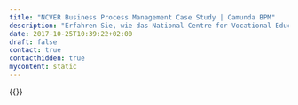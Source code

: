 ```yaml
---
title: "NCVER Business Process Management Case Study | Camunda BPM"
description: "Erfahren Sie, wie das National Centre for Vocational Education Research (NCVER) mit Camunda die BPM organisiert und die Effizienz im Unternehmen gesteigert hat. Camunda ist der Marktführer für Workflow-Automatisierung auf Java und BPMN 2.0."
date: 2017-10-25T10:39:22+02:00
draft: false
contact: true
contacthidden: true
mycontent: static
---
```

{{<case-study-single
company="National Centre for Vocational Education Research (NCVER)"
companydescription="<p>The National Centre for Vocational Education Research (NCVER) is a not-for-profit company owned by state, territory and federal ministers responsible for training. It is a professional and independent body responsible for collecting, managing, analyzing, evaluating and communicating research and statistics about vocational education and training (VET) nationally.</p>"
customerquote="<p><q>NCVER chose Camunda BPM over other products due to its simple and seamless integration with our existing product set. Getting it up and running really is as easy as they say it is and we had a working demo in less than an hour. Camunda’s support staff are friendly and helpful and although we have had no problems with the product so far they have proved very useful in getting us up and running quickly and efficiently.</q></p>-Phil Crick, Team Lead Technical Architecture"
teaser=""
usecase=""
videolink=""
logo="//images.ctfassets.net/vpidbgnakfvf/6jVfQYFc40626OSU282sKI/586897a59cd146097945cbc15b704661/ncver.svg"
pdf=""
thumbnail="">}}